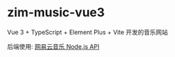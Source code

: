 # zim-music-vue3

Vue 3 + TypeScript + Element Plus + Vite 开发的音乐网站

后端使用: [网易云音乐 Node.js API](https://github.com/Binaryify/NeteaseCloudMusicApi)
